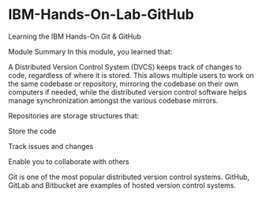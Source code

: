 # IBM-Hands-On-Lab-GitHub
Learning the IBM Hands-On Git &amp; GitHub

Module Summary
In this module, you learned that:

A Distributed Version Control System (DVCS) keeps track of changes to code, regardless of where it is stored. This allows multiple users to work on the same codebase or repository, mirroring the codebase on their own computers if needed, while the distributed version control software helps manage synchronization amongst the various codebase mirrors.

Repositories are storage structures that:

Store the code

Track issues and changes

Enable you to collaborate with others

Git is one of the most popular distributed version control systems. GitHub, GitLab and Bitbucket are examples of hosted version control systems.
